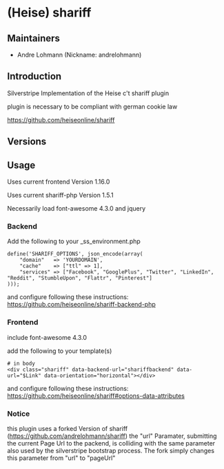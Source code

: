 # (Heise) shariff

## Maintainers

 * Andre Lohmann (Nickname: andrelohmann)
  <lohmann dot andre at googlemail dot com>

## Introduction

Silverstripe Implementation of the Heise c't shariff plugin

plugin is necessary to be compliant with german cookie law

https://github.com/heiseonline/shariff

## Versions


## Usage

Uses current frontend Version 1.16.0

Uses current shariff-php Version 1.5.1

Necessarily load font-awesome 4.3.0 and jquery

### Backend

Add the following to your _ss_environment.php

```
define('SHARIFF_OPTIONS', json_encode(array(
    "domain"   => 'YOURDOMAIN',
    "cache"    => ["ttl" => 1],
    "services" => ["Facebook", "GooglePlus", "Twitter", "LinkedIn", "Reddit", "StumbleUpon", "Flattr", "Pinterest"]
)));
```

and configure following these instructions:
https://github.com/heiseonline/shariff-backend-php

### Frontend

include font-awesome 4.3.0

add the following to your template(s)

```
# in body
<div class="shariff" data-backend-url="shariffbackend" data-url="$Link" data-orientation="horizontal"></div>
```

and configure following these instructions:
https://github.com/heiseonline/shariff#options-data-attributes

### Notice
this plugin uses a forked Version of shariff (https://github.com/andrelohmann/shariff)
the "url" Paramater, submitting the current Page Url to the packend, is colliding with the same
parameter also used by the silverstripe bootstrap process.
The fork simply changes this parameter from "url" to "pageUrl"